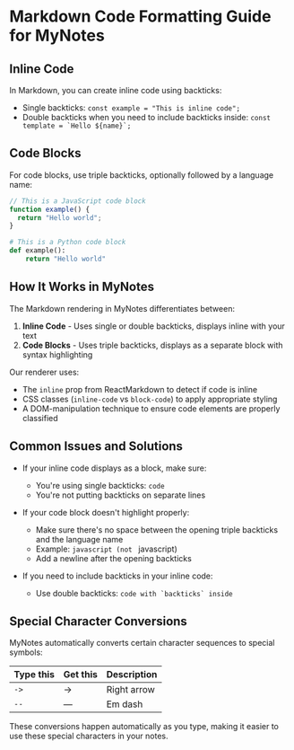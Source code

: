 # Markdown Code Formatting Guide for MyNotes

## Inline Code

In Markdown, you can create inline code using backticks:
- Single backticks: `const example = "This is inline code";`
- Double backticks when you need to include backticks inside: ``const template = `Hello ${name}`;``

## Code Blocks

For code blocks, use triple backticks, optionally followed by a language name:

```javascript
// This is a JavaScript code block
function example() {
  return "Hello world";
}
```

```python
# This is a Python code block
def example():
    return "Hello world"
```

## How It Works in MyNotes

The Markdown rendering in MyNotes differentiates between:

1. **Inline Code** - Uses single or double backticks, displays inline with your text
2. **Code Blocks** - Uses triple backticks, displays as a separate block with syntax highlighting

Our renderer uses:
- The `inline` prop from ReactMarkdown to detect if code is inline
- CSS classes (`inline-code` vs `block-code`) to apply appropriate styling
- A DOM-manipulation technique to ensure code elements are properly classified

## Common Issues and Solutions

- If your inline code displays as a block, make sure:
  - You're using single backticks: `code`
  - You're not putting backticks on separate lines

- If your code block doesn't highlight properly:
  - Make sure there's no space between the opening triple backticks and the language name
  - Example: ```javascript (not ``` javascript)
  - Add a newline after the opening backticks

- If you need to include backticks in your inline code:
  - Use double backticks: ``code with `backticks` inside``

## Special Character Conversions

MyNotes automatically converts certain character sequences to special symbols:

| Type this | Get this | Description |
|-----------|----------|-------------|
| `->` | → | Right arrow |
| `--` | — | Em dash |

These conversions happen automatically as you type, making it easier to use these special characters in your notes.
